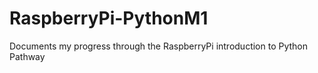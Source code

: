 # RaspberryPi-PythonM1
Documents my progress through the RaspberryPi introduction to Python Pathway
